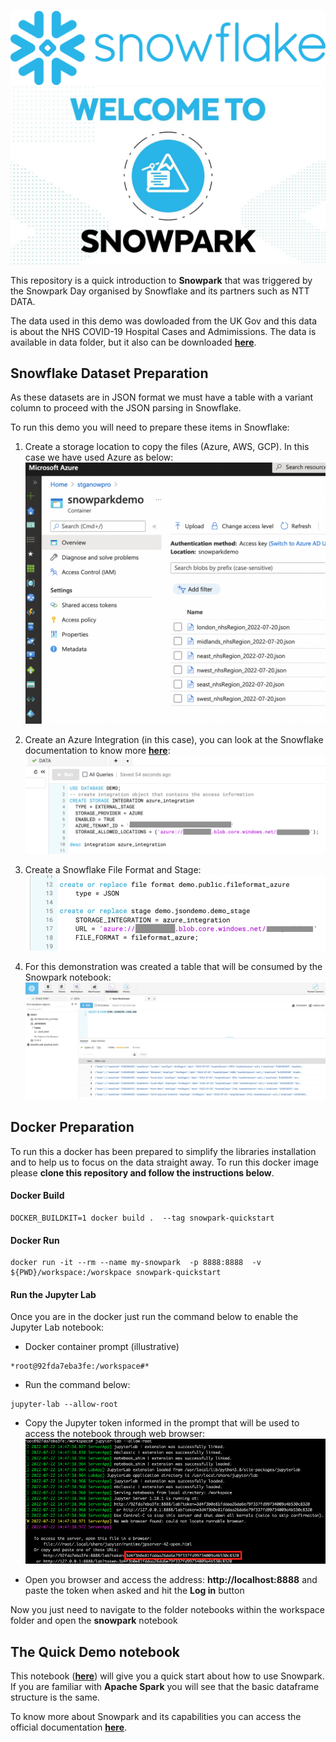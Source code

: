 ![Alt text](images/Snowflake_Logo.svg.png)
![Alt text](images/welcome.jpg)


This repository is a quick introduction to **Snowpark** that was triggered by the Snowpark Day organised by Snowflake and its partners such as NTT DATA.

The data used in this demo was dowloaded from the UK Gov and this data is about the NHS COVID-19 Hospital Cases and Admimissions. The data is available in data folder, but it also can be downloaded **[here](https://coronavirus.data.gov.uk/details/download)**.


## Snowflake Dataset Preparation
As these datasets are in JSON format we must have a table with a variant column to proceed with the JSON parsing in Snowflake.

To run this demo you will need to prepare these items in Snowflake:

1. Create a storage location to copy the files (Azure, AWS, GCP). In this case we have used Azure as below:
![Azure Storage](images/azure_storage.png)

2. Create an Azure Integration (in this case), you can look at the Snowflake documentation to know more **[here](https://docs.snowflake.com/en/sql-reference/sql/create-storage-integration.html)**:
![Azure Integration](images/azure_integration.png)

3. Create a Snowflake File Format and Stage:
![Azure Stage](images/azure_stage.png)

4. For this demonstration was created a table that will be consumed by the Snowpark notebook:
![Snowflake Table](images/snowflake_table.png)


## Docker Preparation

To run this a docker has been prepared to simplify the libraries installation and to help us to focus on the data straight away. To run this docker image please **clone this repository and follow the instructions below**.

#### Docker Build
```
DOCKER_BUILDKIT=1 docker build .  --tag snowpark-quickstart
```
#### Docker Run
```
docker run -it --rm --name my-snowpark  -p 8888:8888  -v ${PWD}/workspace:/worskpace snowpark-quickstart
```

#### Run the Jupyter Lab
Once you are in the docker just run the command below to enable the Jupyter Lab notebook:

* Docker container prompt (illustrative)
```
*root@92fda7eba3fe:/workspace#*
```
* Run the command below:
```
jupyter-lab --allow-root
```
* Copy the Jupyter token informed in the prompt that will be used to access the notebook through web browser:
![Jupyter Prompt](images/jupyter_prompt.png)

* Open you browser and access the address: **http://localhost:8888** and paste the token when asked and hit the **Log in** button

Now you just need to navigate to the folder notebooks within the workspace folder and open the **snowpark** notebook

## The Quick Demo notebook

This notebook (**[here](workspace/notebooks/snowpark.ipynb)**) will give you a quick start about how to use Snowpark. If you are familiar with **Apache Spark** you will see that the basic dataframe structure is the same.

To know more about Snowpark and its capabilities you can access the official documentation **[here](https://docs.snowflake.com/en/developer-guide/snowpark/index.html)**.